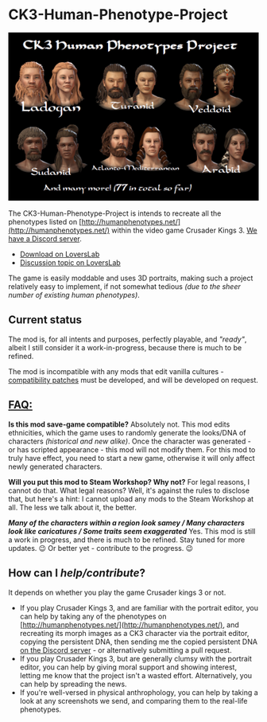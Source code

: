 # CK3-Human-Phenotype-Project

![Thumbnail](https://raw.githubusercontent.com/Metalhead33/CK3-Human-Phenotype-Project/main/thumbnail.jpg)

The CK3-Human-Phenotype-Project is intends to recreate all the phenotypes listed on [http://humanphenotypes.net/](http://humanphenotypes.net/) within the video game Crusader Kings 3. [We have a Discord server](https://discord.gg/6SPk3Ss).

* [Download on LoversLab](https://www.loverslab.com/files/file/14719-ck3-human-phenotype-project/)
* [Discussion topic on LoversLab](https://www.loverslab.com/topic/155336-mod-ck3-human-phenotype-project/)

The game is easily moddable and uses 3D portraits, making such a project relatively easy to implement, if not somewhat tedious *(due to the sheer number of existing human phenotypes)*.

## Current status

The mod is, for all intents and purposes, perfectly playable, and *"ready"*, albeit I still consider it a work-in-progress, because there is much to be refined.

The mod is incompatible with any mods that edit vanilla cultures - [compatibility patches](https://git.touhou.fm/metalhead/paradox-mods/ck3-human-phenotype-project-compatibility-patches) must be developed, and will be developed on request.

## <u>**FAQ:**</u>

**Is this mod save-game compatible?**
Absolutely not. This mod edits ethnicities, which the game uses to randomly generate the looks/DNA of characters *(historical and new alike)*. Once the character was generated - or has scripted appearance - this mod will not modify them. For this mod to truly have effect, you need to start a new game, otherwise it will only affect newly generated characters.


**Will you put this mod to Steam Workshop? Why not?**
For legal reasons, I cannot do that. What legal reasons? Well, it's against the rules to disclose that, but here's a hint: I cannot upload any mods to the Steam Workshop at all. The less we talk about it, the better.


***Many of the characters within a region look samey / Many characters look like caricatures / Some traits seem exaggerated***
Yes. This mod is still a work in progress, and there is much to be refined. Stay tuned for more updates. 😉 Or better yet - contribute to the progress. 😉


## How can I *help/contribute*?

It depends on whether you play the game Crusader kings 3 or not.

* If you play Crusader Kings 3, and are familiar with the portrait editor, you can help by taking any of the phenotypes on [http://humanphenotypes.net/](http://humanphenotypes.net/), and recreating its morph images as a CK3 character via the portrait editor, copying the persistent DNA, then sending me the copied persistent DNA [on the Discord server](https://discord.gg/6SPk3Ss) - or alternatively submitting a pull request.
* If you play Crusader Kings 3, but are generally clumsy with the portrait editor, you can help by giving moral support and showing interest, letting me know that the project isn't a wasted effort. Alternatively, you can  help by spreading the news.
* If you're well-versed in physical anthrophology, you can help by taking a look at any screenshots we send, and comparing them to the real-life phenotypes.
